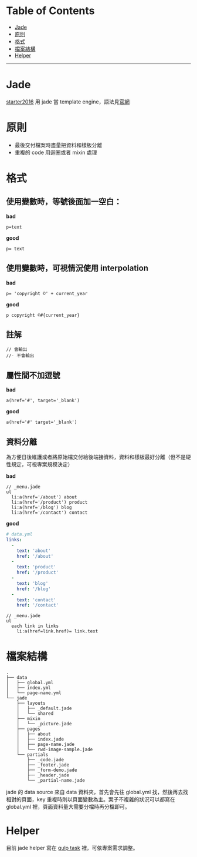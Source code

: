 # Table of Contents
- [Jade](#jade)
- [原則](#原則)
- [格式](#格式)
- [檔案結構](#檔案結構)
- [Helper](#Helper)

---

# Jade
[starter2016](https://github.com/unfoldgroup/starter2016) 用 jade 當 template engine，語法見[官網](http://jade-lang.com/reference/)

# 原則
- 最後交付檔案時盡量把資料和樣板分離
- 重複的 code 用迴圈或者 mixin 處理

# 格式

## 使用變數時，等號後面加一空白：
**bad**
```jade
p=text
```

**good**
```jade
p= text
```

## 使用變數時，可視情況使用 interpolation
**bad**
```jade
p= 'copyright ©' + current_year
```
**good**
```jade
p copyright ©#{current_year}
```

## 註解
```jade
// 會輸出
//- 不會輸出
```

## 屬性間不加逗號
**bad**
```jade
a(href='#', target='_blank')
```
**good**
```jade
a(href='#' target='_blank')
```

## 資料分離
為方便日後維護或者將原始檔交付給後端接資料，資料和樣板最好分離（但不是硬性規定，可視專案規模決定）

**bad**
```jade
// _menu.jade
ul
  li:a(href='/about') about
  li:a(href='/product') product
  li:a(href='/blog') blog
  li:a(href='/contact') contact
```

**good**
```yml
# data.yml
links:
  -
    text: 'about'
    href: '/about'
  -
    text: 'product'
    href: '/product'
  -
    text: 'blog'
    href: '/blog'
  -
    text: 'contact'
    href: '/contact'
```
```jade
// _menu.jade
ul
  each link in links
    li:a(href=link.href)= link.text
```


# 檔案結構
```
.
├── data
│   ├── global.yml
│   ├── index.yml
│   └── page-name.yml
└── jade
    ├── layouts
    │   ├── _default.jade
    │   └── shared
    ├── mixin
    │   └── _picture.jade
    ├── pages
    │   ├── about
    │   ├── index.jade
    │   ├── page-name.jade
    │   └── rwd-image-sample.jade
    └── partials
        ├── _code.jade
        ├── _footer.jade
        ├── _form-demo.jade
        ├── _header.jade
        └── _partial-name.jade
```
jade 的 data source 來自 data 資料夾，首先會先往 global.yml 找，然後再去找相對的頁面，key 重複時則以頁面變數為主。案子不複雜的狀況可以都寫在 global.yml 裡，頁面資料量大需要分檔時再分檔即可。

# Helper
目前 jade helper 寫在 [gulp task](https://github.com/unfoldgroup/starter2016/blob/master/gulp%2Ftasks%2Fcompile%2Fjade_helper.coffee) 裡，可依專案需求調整。
